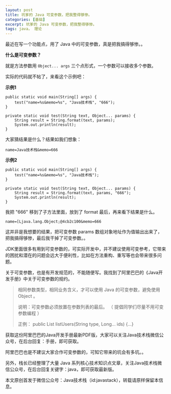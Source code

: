 ```yaml
---
layout: post
title: 坑爹的 Java 可变参数，把我整得够惨。
categories: [基础]
excerpt: 坑爹的 Java 可变参数，把我整得够惨。
tags: java， 理论  
---
```

最近在写一个功能点，用了 Java 中的可变参数，真是把我搞得够惨。。

**什么是可变参数？**

就是方法参数用 `Object... args` 三个点形式，一个参数可以接收多个参数。

实际的代码就不帖了，来看这个示例吧：

**示例1**

```
public static void main(String[] args) {
    test("name=%s&memo=%s", "Java技术栈", "666");
}

private static void test(String text, Object... params) {
    String result = String.format(text, params);
    System.out.println(result);
}
```

大家猜结果是什么？结果如我们想象：

```
name=Java技术栈&memo=666
```

**示例2**

```
public static void main(String[] args) {
    test("name=%s&memo=%s", "Java技术栈");
}

private static void test(String text, Object... params) {
    String result = String.format(text, params, "666");
    System.out.println(result);
}
```

我把 "666" 移到了子方法里面，放到了 format 最后，再来看下结果是什么。

```
name=[Ljava.lang.Object;@4cb2c100&memo=666
```

这并非是我想要的结果，把可变参数 params 数组对象地址作为值输出出来了，把我搞得够惨，最后我干掉了可变参数。。

JDK里面很多有用到可变参数的，可实际开发中，并不建议使用可变参考，它带来的困扰和潜在的问题会远大于便利性，比如在方法重构、重写等也会带来很多问题。

关于可变参数，也是有开发规范的，不能随便写。我找到了阿里巴巴的《Java开发手册》中关于可变参数的规约。

> 相同参数类型，相同业务含义，才可以使用 Java 的可变参数，避免使用 Object 。
> 
> 说明：可变参数必须放置在参数列表的最后。 （ 提倡同学们尽量不用可变参数编程 ）
> 
> 正例： public List<User> listUsers(String type, Long... ids) {...}

获取这份阿里巴巴的Java开发手册最新PDF版，大家可以关注Java技术栈微信公众号，在后台回复：手册，即可获取。

阿里巴巴也是不建议大家合作可变参数的，可知它带来的坑会有多坑。。

另外，栈长已经整理了大量 Java 系列核心技术知识点文章，关注Java技术栈微信公众号，在后台回复关键字：java，即可获取最新版。

本文原创首发于微信公众号：Java技术栈（id:javastack），转载请原样保留本信息。